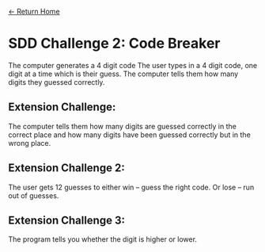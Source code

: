 [<- Return Home](/index.md)
# SDD Challenge 2: Code Breaker 
The computer generates a 4 digit code
The user types in a 4 digit code, one digit at a time which is their guess.
The computer tells them how many digits they guessed correctly.

## Extension Challenge: 
The computer tells them how many digits are guessed correctly in the correct place and how many digits have been guessed correctly but in the wrong place.

## Extension Challenge 2:
The user gets 12 guesses to either win – guess the right code. Or lose – run out of guesses. 

## Extension Challenge 3:
The program tells you whether the digit is higher or lower.